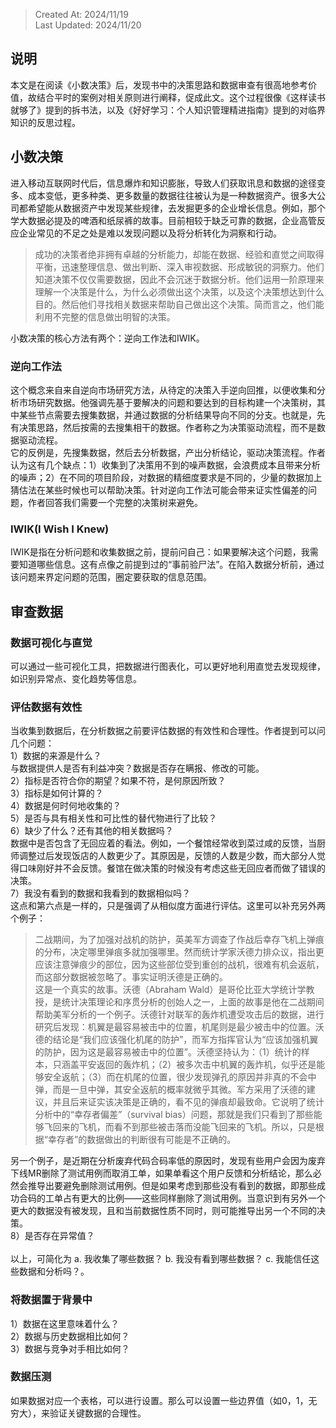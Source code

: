 > Created At: 2024/11/19<br/>Last Updated: 2024/11/20

## 说明
本文是在阅读《小数决策》后，发现书中的决策思路和数据审查有很高地参考价值，故结合平时的案例对相关原则进行阐释，促成此文。这个过程很像《这样读书就够了》提到的拆书法，以及《好好学习：个人知识管理精进指南》提到的对临界知识的反思过程。
## 小数决策
进入移动互联网时代后，信息爆炸和知识膨胀，导致人们获取讯息和数据的途径变多、成本变低，更多种类、更多数量的数据往往被认为是一种数据资产。很多大公司都希望能从数据资产中发现某些规律，去发掘更多的企业增长信息。例如，那个学大数据必提及的啤酒和纸尿裤的故事。目前相较于缺乏可靠的数据，企业高管反应企业常见的不足之处是难以发现问题以及将分析转化为洞察和行动。
>  成功的决策者绝非拥有卓越的分析能力，却能在数据、经验和直觉之间取得平衡，迅速整理信息、做出判断、深入审视数据、形成敏锐的洞察力。他们知道决策不仅仅需要数据，因此不会沉迷于数据分析。他们运用一阶原理来理解一个决策是什么，为什么必须做出这个决策，以及这个决策想达到什么目的。然后他们寻找相关数据来帮助自己做出这个决策。简而言之，他们能利用不完整的信息做出明智的决策。

小数决策的核心方法有两个：逆向工作法和IWIK。
### 逆向工作法
这个概念来自来自逆向市场研究方法，从待定的决策入手逆向回推，以便收集和分析市场研究数据。他强调先基于要解决的问题和要达到的目标构建一个决策树，其中某些节点需要去搜集数据，并通过数据的分析结果导向不同的分支。也就是，先有决策思路，然后按需的去搜集相干的数据。作者称之为决策驱动流程，而不是数据驱动流程。<br/>
它的反例是，先搜集数据，然后去分析数据，产出分析结论，驱动决策流程。作者认为这有几个缺点：1）收集到了决策用不到的噪声数据，会浪费成本且带来分析的噪声；2）在不同的项目阶段，对数据的精细度要求是不同的，少量的数据加上猜估法在某些时候也可以帮助决策。针对逆向工作法可能会带来证实性偏差的问题，作者回答我们需要一个完整的决策树来避免。
### IWIK(I Wish I Knew)
IWIK是指在分析问题和收集数据之前，提前问自己：如果要解决这个问题，我需要知道哪些信息。这有点像之前提到过的“事前验尸法”。在陷入数据分析前，通过该问题来界定问题的范围，圈定要获取的信息范围。
## 审查数据
### 数据可视化与直觉
可以通过一些可视化工具，把数据进行图表化，可以更好地利用直觉去发现规律，如识别异常点、变化趋势等信息。
### 评估数据有效性
当收集到数据后，在分析数据之前要评估数据的有效性和合理性。作者提到可以问几个问题：<br/>
1）数据的来源是什么？<br/>
与数据提供人是否有利益冲突？数据是否存在瞒报、修改的可能。
<br/>
2）指标是否符合你的期望？如果不符，是何原因所致？<br/>
3）指标是如何计算的？<br/>
4）数据是何时何地收集的？<br/>
5）是否与具有相关性和可比性的替代物进行了比较？<br/>
6）缺少了什么？还有其他的相关数据吗？<br/>
数据中是否包含了无回应着的看法。例如，一个餐馆经常收到菜过咸的反馈，当厨师调整过后发现饭店的人数更少了。其原因是，反馈的人数是少数，而大部分人觉得口味刚好并不会反馈。餐馆在做决策的时候没有考虑这些无回应者而做了错误的决策。
<br/>
7）我没有看到的数据和我看到的数据相似吗？<br/>
这点和第六点是一样的，只是强调了从相似度方面进行评估。这里可以补充另外两个例子：

> 二战期间，为了加强对战机的防护，英美军方调查了作战后幸存飞机上弹痕的分布，决定哪里弹痕多就加强哪里。然而统计学家沃德力排众议，指出更应该注意弹痕少的部位，因为这些部位受到重创的战机，很难有机会返航，而这部分数据被忽略了。事实证明沃德是正确的。<br/>
> 这是一个真实的故事。沃德（Abraham Wald）是哥伦比亚大学统计学教授，是统计决策理论和序贯分析的创始人之一，上面的故事是他在二战期间帮助美军分析的一个例子。沃德针对联军的轰炸机遭受攻击后的数据，进行研究后发现：机翼是最容易被击中的位置，机尾则是最少被击中的位置。沃德的结论是“我们应该强化机尾的防护”，而军方指挥官认为“应该加强机翼的防护，因为这是最容易被击中的位置”。沃德坚持认为：（1）统计的样本，只涵盖平安返回的轰炸机；（2）被多次击中机翼的轰炸机，似乎还是能够安全返航；（3）而在机尾的位置，很少发现弹孔的原因并非真的不会中弹，而是一旦中弹，其安全返航的概率就微乎其微。军方采用了沃德的建议，并且后来证实该决策是正确的，看不见的弹痕却最致命。它说明了统计分析中的“幸存者偏差”（survival bias）问题，那就是我们只看到了那些能够飞回来的飞机，而看不到那些被击落而没能飞回来的飞机。所以，只是根据“幸存者”的数据做出的判断很有可能是不正确的。

另一个例子，是近期在分析废弃代码合码率低的原因时，发现有些用户会因为废弃下线MR删除了测试用例而取消工单，如果单看这个用户反馈和分析结论，那么必然会推导出要避免删除测试用例。但是如果考虑到那些没有看到的数据，即那些成功合码的工单占有更大的比例——这些同样删除了测试用例。当意识到有另外一个更大的数据没有被发现，且和当前数据性质不同时，则可能推导出另一个不同的决策。
<br/>
8）是否存在异常值？<br/>
<br/>
以上，可简化为 a. 我收集了哪些数据？ b. 我没有看到哪些数据？ c. 我能信任这些数据和分析吗？。
### 将数据置于背景中
1）数据在这里意味着什么？<br/>
2）数据与历史数据相比如何？<br/>
3）数据与竞争对手相比如何？<br/>
### 数据压测
如果数据对应一个表格，可以进行设置。那么可以设置一些边界值（如0，1，无穷大），来验证关键数据的合理性。